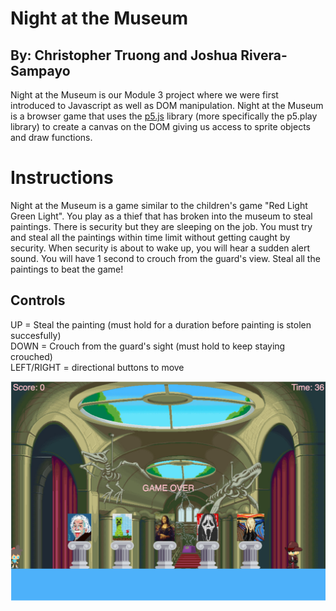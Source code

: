 # Night at the Museum
## By: Christopher Truong and Joshua Rivera-Sampayo

Night at the Museum is our Module 3 project where we were first introduced to Javascript as well as DOM manipulation. Night at the Museum is a browser game that uses the [p5.js](https://p5js.org/) library (more specifically the p5.play library) to create a canvas on the DOM giving us access to sprite objects and draw functions. 

# Instructions
Night at the Museum is a game similar to the children's game "Red Light Green Light". You play as a thief that has broken into the museum to steal paintings. There is security but they are sleeping on the job. You must try and steal all the paintings within time limit without getting caught by security. When security is about to wake up, you will hear a sudden alert sound. You will have 1 second to crouch from the guard's view. Steal all the paintings to beat the game!

## Controls
UP = Steal the painting (must hold for a duration before painting is stolen succesfully)     
DOWN = Crouch from the guard's sight (must hold to keep staying crouched)    
LEFT/RIGHT = directional buttons to move

![GameScreenShot](./assets/screenshot.png)